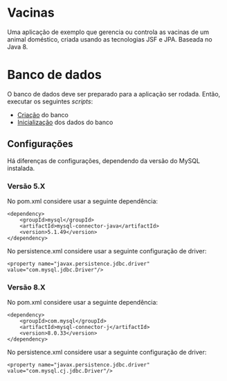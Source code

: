 # Vacinas

Uma aplicação de exemplo que gerencia ou controla as vacinas de um animal doméstico, criada usando as tecnologias JSF e JPA. Baseada no Java 8.

# Banco de dados

O banco de dados deve ser preparado para a aplicação ser rodada. Então, executar os seguintes _scripts_:
* [Criação](./src/main/java/docs/criacao.sql) do banco
* [Inicialização](./src/main/java/docs/inserts.sql) dos dados do banco

## Configurações

Há diferenças de configurações, dependendo da versão do MySQL instalada. 

### Versão 5.X
No pom.xml considere usar a seguinte dependência:

```
<dependency>
    <groupId>mysql</groupId>
    <artifactId>mysql-connector-java</artifactId>
    <version>5.1.49</version>
</dependency>
```

No persistence.xml considere usar a seguinte configuração de driver:

`<property name="javax.persistence.jdbc.driver" value="com.mysql.jdbc.Driver"/>`

### Versão 8.X

No pom.xml considere usar a seguinte dependência:

```
<dependency>
    <groupId>com.mysql</groupId>
    <artifactId>mysql-connector-j</artifactId>
    <version>8.0.33</version>
</dependency>
```

No persistence.xml considere usar a seguinte configuração de driver:

`<property name="javax.persistence.jdbc.driver" value="com.mysql.cj.jdbc.Driver"/>`